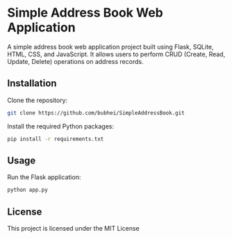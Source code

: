# Simple Address Book Web Application

A simple address book web application project built using Flask, SQLite, HTML, CSS, and JavaScript. It allows users to perform CRUD (Create, Read, Update, Delete) operations on address records.

## Installation

Clone the repository:

```bash
git clone https://github.com/bubhei/SimpleAddressBook.git
```
Install the required Python packages:
```bash
pip install -r requirements.txt
```
## Usage
Run the Flask application:
```bash
python app.py
```


## License

This project is licensed under the MIT License

